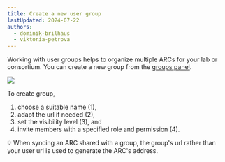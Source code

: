 ```yaml
---
title: Create a new user group
lastUpdated: 2024-07-22
authors:
  - dominik-brilhaus
  - viktoria-petrova
---
```


Working with user groups helps to organize multiple ARCs for your lab or consortium. 
You can create a new group from the [groups panel](datahub-groupsPanel.html). 

![](@images/datahub/datahub-groupPanel-createGroup.drawio.png)

To create group,

1. choose a suitable name (1),
2. adapt the url if needed (2),
3. set the visibility level (3), and 
4. invite members with a specified role and permission (4).


:bulb: When syncing an ARC shared with a group, the group's url rather than your user url is used to generate the ARC's address. 